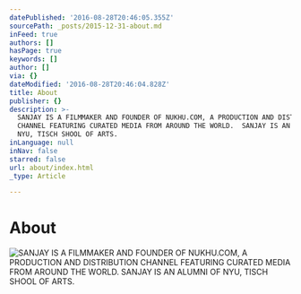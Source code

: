 ```yaml
---
datePublished: '2016-08-28T20:46:05.355Z'
sourcePath: _posts/2015-12-31-about.md
inFeed: true
authors: []
hasPage: true
keywords: []
author: []
via: {}
dateModified: '2016-08-28T20:46:04.828Z'
title: About
publisher: {}
description: >-
  SANJAY IS A FILMMAKER AND FOUNDER OF NUKHU.COM, A PRODUCTION AND DISTRIBUTION
  CHANNEL FEATURING CURATED MEDIA FROM AROUND THE WORLD.  SANJAY IS AN ALUMNI OF
  NYU, TISCH SHOOL OF ARTS.
inLanguage: null
inNav: false
starred: false
url: about/index.html
_type: Article

---
```

# About
![SANJAY IS A FILMMAKER AND FOUNDER OF NUKHU.COM, A PRODUCTION AND DISTRIBUTION CHANNEL FEATURING CURATED MEDIA FROM AROUND THE WORLD.  SANJAY IS AN ALUMNI OF NYU, TISCH SHOOL OF ARTS.](https://the-grid-user-content.s3-us-west-2.amazonaws.com/a04da13f-7fd2-40be-a67e-5056e9778168.jpg)